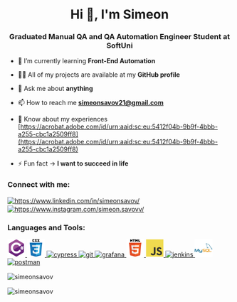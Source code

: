 <h1 align="center">Hi 👋, I'm Simeon</h1>
<h3 align="center">Graduated Manual QA and QA Automation Engineer Student at SoftUni</h3>

- 🌱 I’m currently learning **Front-End Automation**

- 👨‍💻 All of my projects are available at my **GitHub profile**

- 💬 Ask me about **anything**

- 📫 How to reach me **simeonsavov21@gmail.com**

- 📄 Know about my experiences [https://acrobat.adobe.com/id/urn:aaid:sc:eu:5412f04b-9b9f-4bbb-a255-cbc1a2509ff8](https://acrobat.adobe.com/id/urn:aaid:sc:eu:5412f04b-9b9f-4bbb-a255-cbc1a2509ff8)

- ⚡ Fun fact -> **I want to succeed in life**

<h3 align="left">Connect with me:</h3>
<p align="left">
<a href="https://linkedin.com/in/https://www.linkedin.com/in/simeonsavov/" target="blank"><img align="center" src="https://raw.githubusercontent.com/rahuldkjain/github-profile-readme-generator/master/src/images/icons/Social/linked-in-alt.svg" alt="https://www.linkedin.com/in/simeonsavov/" height="30" width="40" /></a>
<a href="https://instagram.com/https://www.instagram.com/simeon.savovv/" target="blank"><img align="center" src="https://raw.githubusercontent.com/rahuldkjain/github-profile-readme-generator/master/src/images/icons/Social/instagram.svg" alt="https://www.instagram.com/simeon.savovv/" height="30" width="40" /></a>
</p>

<h3 align="left">Languages and Tools:</h3>
<p align="left"> <a href="https://www.w3schools.com/cs/" target="_blank" rel="noreferrer"> <img src="https://raw.githubusercontent.com/devicons/devicon/master/icons/csharp/csharp-original.svg" alt="csharp" width="40" height="40"/> </a> <a href="https://www.w3schools.com/css/" target="_blank" rel="noreferrer"> <img src="https://raw.githubusercontent.com/devicons/devicon/master/icons/css3/css3-original-wordmark.svg" alt="css3" width="40" height="40"/> </a> <a href="https://www.cypress.io" target="_blank" rel="noreferrer"> <img src="https://raw.githubusercontent.com/simple-icons/simple-icons/6e46ec1fc23b60c8fd0d2f2ff46db82e16dbd75f/icons/cypress.svg" alt="cypress" width="40" height="40"/> </a> <a href="https://git-scm.com/" target="_blank" rel="noreferrer"> <img src="https://www.vectorlogo.zone/logos/git-scm/git-scm-icon.svg" alt="git" width="40" height="40"/> </a> <a href="https://grafana.com" target="_blank" rel="noreferrer"> <img src="https://www.vectorlogo.zone/logos/grafana/grafana-icon.svg" alt="grafana" width="40" height="40"/> </a> <a href="https://www.w3.org/html/" target="_blank" rel="noreferrer"> <img src="https://raw.githubusercontent.com/devicons/devicon/master/icons/html5/html5-original-wordmark.svg" alt="html5" width="40" height="40"/> </a> <a href="https://developer.mozilla.org/en-US/docs/Web/JavaScript" target="_blank" rel="noreferrer"> <img src="https://raw.githubusercontent.com/devicons/devicon/master/icons/javascript/javascript-original.svg" alt="javascript" width="40" height="40"/> </a> <a href="https://www.jenkins.io" target="_blank" rel="noreferrer"> <img src="https://www.vectorlogo.zone/logos/jenkins/jenkins-icon.svg" alt="jenkins" width="40" height="40"/> </a> <a href="https://www.mysql.com/" target="_blank" rel="noreferrer"> <img src="https://raw.githubusercontent.com/devicons/devicon/master/icons/mysql/mysql-original-wordmark.svg" alt="mysql" width="40" height="40"/> </a> <a href="https://postman.com" target="_blank" rel="noreferrer"> <img src="https://www.vectorlogo.zone/logos/getpostman/getpostman-icon.svg" alt="postman" width="40" height="40"/> </a> </p>

<p><img align="center" src="https://github-readme-stats.vercel.app/api/top-langs?username=simeonsavov&show_icons=true&locale=en&layout=compact" alt="simeonsavov" /></p>

<p><img align="center" src="https://github-readme-streak-stats.herokuapp.com/?user=simeonsavov&" alt="simeonsavov" /></p>
